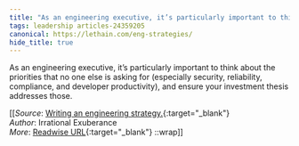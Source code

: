 ```yaml
---
title: "As an engineering executive, it’s particularly important to think about ..."
tags: leadership articles-24359205
canonical: https://lethain.com/eng-strategies/
hide_title: true
---
```


As an engineering executive, it’s particularly important to think about the priorities that no one else is asking for (especially security, reliability, compliance, and developer productivity), and ensure your investment thesis addresses those.


[[_Source_: [Writing an engineering strategy.](https://lethain.com/eng-strategies/){:target="_blank"}<br>
_Author_: Irrational Exuberance<br>
_More_: [Readwise URL](https://readwise.io/open/475698491){:target="_blank"}
::wrap]]